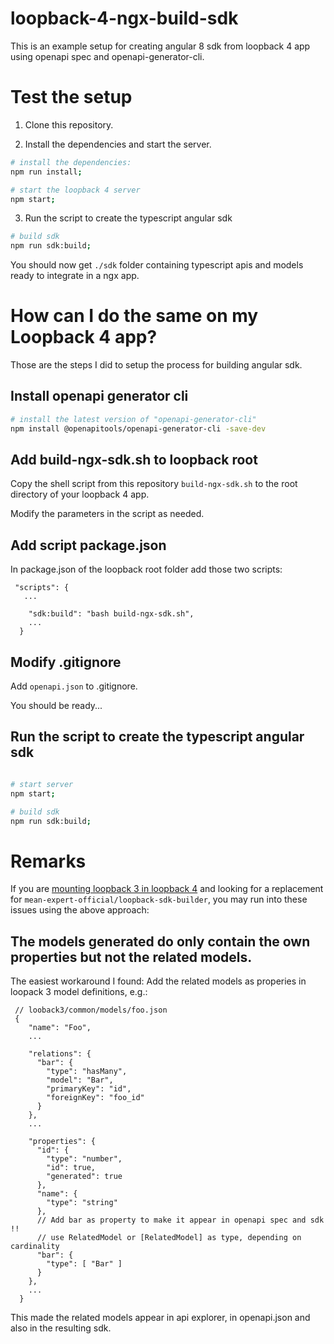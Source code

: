 # loopback-4-ngx-build-sdk

This is an example setup for creating angular 8 sdk from loopback 4 app using openapi spec and openapi-generator-cli.

# Test the setup

1. Clone this repository.

2. Install the dependencies and start the server.

```sh
# install the dependencies:
npm run install;

# start the loopback 4 server
npm start;
```

3. Run the script to create the typescript angular sdk

```sh
# build sdk
npm run sdk:build;

```

You should now get `./sdk` folder containing typescript apis and models ready
to integrate in a ngx app.

# How can I do the same on my Loopback 4 app?

Those are the steps I did to setup the process for building angular sdk.

## Install openapi generator cli

```sh
# install the latest version of "openapi-generator-cli"
npm install @openapitools/openapi-generator-cli -save-dev
```

## Add build-ngx-sdk.sh to loopback root

Copy the shell script from this repository `build-ngx-sdk.sh` to the root directory of your loopback 4 app.

Modify the parameters in the script as needed.

## Add script package.json

In package.json of the loopback root folder add those two scripts:

```jsonc
 "scripts": {
   ...

    "sdk:build": "bash build-ngx-sdk.sh",
    ...
  }
```

## Modify .gitignore

Add `openapi.json` to .gitignore.

You should be ready...

## Run the script to create the typescript angular sdk

```sh

# start server
npm start;

# build sdk
npm run sdk:build;

```

# Remarks

If you are [mounting loopback 3 in loopback 4](https://loopback.io/doc/en/lb4/migration-mounting-lb3app.html) and looking for a replacement for `mean-expert-official/loopback-sdk-builder`, you may run into these issues using the above approach:

## The models generated do only contain the own properties but not the related models.

The easiest workaround I found: Add the related models as properies in loopack 3 model definitions, e.g.:

```jsonc
 // looback3/common/models/foo.json
 {
    "name": "Foo",
    ...

    "relations": {
      "bar": {
        "type": "hasMany",
        "model": "Bar",
        "primaryKey": "id",
        "foreignKey": "foo_id"
      }
    },
    ...

    "properties": {
      "id": {
        "type": "number",
        "id": true,
        "generated": true
      },
      "name": {
        "type": "string"
      },
      // Add bar as property to make it appear in openapi spec and sdk !!
      // use RelatedModel or [RelatedModel] as type, depending on cardinality
      "bar": {
        "type": [ "Bar" ]
      }
    },
    ...
  }

```

This made the related models appear in api explorer, in openapi.json and also in the resulting sdk.
